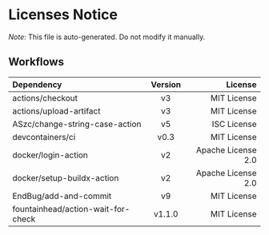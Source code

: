 # Licenses Notice
*Note*: This file is auto-generated. Do not modify it manually.
## Workflows
| Dependency | Version | License |
|:-----------|:-------:|--------:|
|actions/checkout|v3|MIT License|
|actions/upload-artifact|v3|MIT License|
|ASzc/change-string-case-action|v5|ISC License|
|devcontainers/ci|v0.3|MIT License|
|docker/login-action|v2|Apache License 2.0|
|docker/setup-buildx-action|v2|Apache License 2.0|
|EndBug/add-and-commit|v9|MIT License|
|fountainhead/action-wait-for-check|v1.1.0|MIT License|
